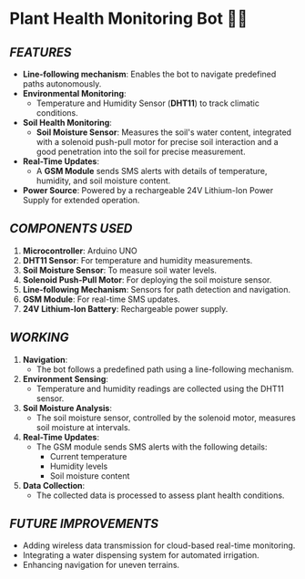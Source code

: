 # Plant Health Monitoring Bot 🌱🤖    

## _FEATURES_  
- **Line-following mechanism**: Enables the bot to navigate predefined paths autonomously.  
- **Environmental Monitoring**:  
  - Temperature and Humidity Sensor (**DHT11**) to track climatic conditions.  
- **Soil Health Monitoring**:  
  - **Soil Moisture Sensor**: Measures the soil's water content, integrated with a solenoid push-pull motor for precise soil interaction and a good penetration into the soil for precise measurement.  
- **Real-Time Updates**:  
  - A **GSM Module** sends SMS alerts with details of temperature, humidity, and soil moisture content.  
- **Power Source**: Powered by a rechargeable 24V Lithium-Ion Power Supply for extended operation.  

## _COMPONENTS USED_  
1. **Microcontroller**: Arduino UNO  
2. **DHT11 Sensor**: For temperature and humidity measurements.  
3. **Soil Moisture Sensor**: To measure soil water levels.  
4. **Solenoid Push-Pull Motor**: For deploying the soil moisture sensor.  
5. **Line-following Mechanism**: Sensors for path detection and navigation.  
6. **GSM Module**: For real-time SMS updates.  
7. **24V Lithium-Ion Battery**: Rechargeable power supply.  

## _WORKING_
1. **Navigation**:  
   - The bot follows a predefined path using a line-following mechanism.  
2. **Environment Sensing**:  
   - Temperature and humidity readings are collected using the DHT11 sensor.  
3. **Soil Moisture Analysis**:  
   - The soil moisture sensor, controlled by the solenoid motor, measures soil moisture at intervals.  
4. **Real-Time Updates**:  
   - The GSM module sends SMS alerts with the following details:  
     - Current temperature  
     - Humidity levels  
     - Soil moisture content  
5. **Data Collection**:  
   - The collected data is processed to assess plant health conditions.  

## _FUTURE IMPROVEMENTS_
- Adding wireless data transmission for cloud-based real-time monitoring.  
- Integrating a water dispensing system for automated irrigation.  
- Enhancing navigation for uneven terrains.  
